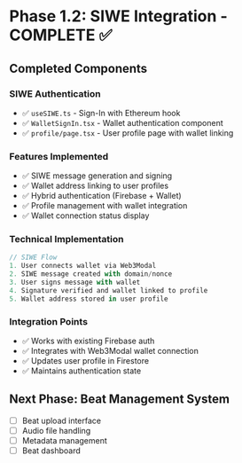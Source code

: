 # Phase 1.2: SIWE Integration - COMPLETE ✅

## Completed Components

### SIWE Authentication
- ✅ `useSIWE.ts` - Sign-In with Ethereum hook
- ✅ `WalletSignIn.tsx` - Wallet authentication component
- ✅ `profile/page.tsx` - User profile page with wallet linking

### Features Implemented
- ✅ SIWE message generation and signing
- ✅ Wallet address linking to user profiles
- ✅ Hybrid authentication (Firebase + Wallet)
- ✅ Profile management with wallet integration
- ✅ Wallet connection status display

### Technical Implementation
```typescript
// SIWE Flow
1. User connects wallet via Web3Modal
2. SIWE message created with domain/nonce
3. User signs message with wallet
4. Signature verified and wallet linked to profile
5. Wallet address stored in user profile
```

### Integration Points
- ✅ Works with existing Firebase auth
- ✅ Integrates with Web3Modal wallet connection
- ✅ Updates user profile in Firestore
- ✅ Maintains authentication state

## Next Phase: Beat Management System
- [ ] Beat upload interface
- [ ] Audio file handling
- [ ] Metadata management
- [ ] Beat dashboard
